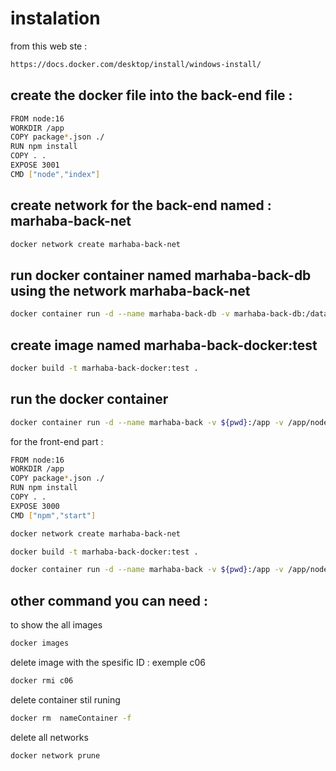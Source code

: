 # instalation 

 from this web ste : 
```bash
https://docs.docker.com/desktop/install/windows-install/
```

## create the docker file into the back-end file  : 
 
```bash
FROM node:16
WORKDIR /app
COPY package*.json ./
RUN npm install
COPY . . 
EXPOSE 3001
CMD ["node","index"]

```
## create network for the back-end named :  marhaba-back-net
```bash
docker network create marhaba-back-net
```
##  run  docker container named  marhaba-back-db  using the network marhaba-back-net

```bash
docker container run -d --name marhaba-back-db -v marhaba-back-db:/data/db --network marhaba-back-net mongo
```

##  create image named marhaba-back-docker:test 

```bash
docker build -t marhaba-back-docker:test .
```

##  run  the docker container 

```bash
docker container run -d --name marhaba-back -v ${pwd}:/app -v /app/node_modules --network marhaba-back-net -p 3001:3001 marhaba-back-docker:test
```

for the front-end  part   :
```bash
FROM node:16
WORKDIR /app
COPY package*.json ./
RUN npm install
COPY . . 
EXPOSE 3000
CMD ["npm","start"]
```


```bash
docker network create marhaba-back-net
```

```bash
docker build -t marhaba-back-docker:test .
```
```bash
docker container run -d --name marhaba-back -v ${pwd}:/app -v /app/node_modules --network marhaba-back-net -p 3001:3001 marhaba-back-docker:test
```

## other command you can need :
to show the all images 
```bash
docker images
```
delete image with the spesific ID : exemple c06
```bash
docker rmi c06
```
delete container stil runing 
```bash
docker rm  nameContainer -f
```
delete all networks 
```bash
docker network prune
```